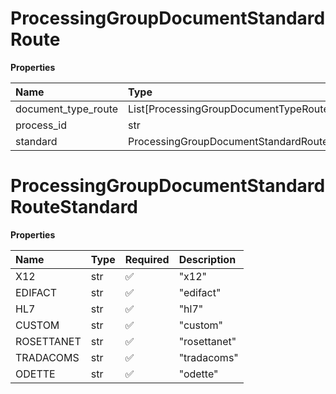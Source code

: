 # ProcessingGroupDocumentStandardRoute

**Properties**

| Name                | Type                                         | Required | Description |
| :------------------ | :------------------------------------------- | :------- | :---------- |
| document_type_route | List[ProcessingGroupDocumentTypeRoute]       | ❌       |             |
| process_id          | str                                          | ❌       |             |
| standard            | ProcessingGroupDocumentStandardRouteStandard | ❌       |             |

# ProcessingGroupDocumentStandardRouteStandard

**Properties**

| Name       | Type | Required | Description  |
| :--------- | :--- | :------- | :----------- |
| X12        | str  | ✅       | "x12"        |
| EDIFACT    | str  | ✅       | "edifact"    |
| HL7        | str  | ✅       | "hl7"        |
| CUSTOM     | str  | ✅       | "custom"     |
| ROSETTANET | str  | ✅       | "rosettanet" |
| TRADACOMS  | str  | ✅       | "tradacoms"  |
| ODETTE     | str  | ✅       | "odette"     |


